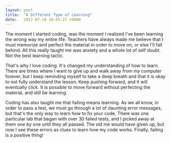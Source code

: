 ```yaml
---
layout: post
title:  "A Different Type of Learning"
date:   2017-07-18 16:05:27 +0000
---
```



The moment I started coding, was the moment I realized I've been learning the wrong way my entire life. Teachers have always made me believe that I must memorize and perfect the material in order to move on, or else I'll fall behind. All this really taught me was anxiety and a whole lot of self doubt. Not the best learning tactic. 

That's why I love coding. It's changed my understanding of how to learn. There are times where I want to give up and walk away from my computer forever, but I keep reminding myself to take a deep breath and that it is okay to not fully understand the lesson. Keep pushing forward, and it will eventually click. It is possible to move forward without perfecting the material, and still be learning.  

Coding has also taught me that failing means learning. As we all know, in order to pass a test, we must go through a lot of daunting error messages, but that's the only way to learn how to fix your code. There was one particular lab that began with over 30 failed tests, and I picked away at them one by one until they all passed. The old me would have given up, but now I see these errors as clues to learn how my code works. Finally, failing is a positive thing! 

